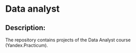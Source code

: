 # Data analyst
## Description:
The repository contains projects of the Data Analyst course (Yandex.Practicum).
